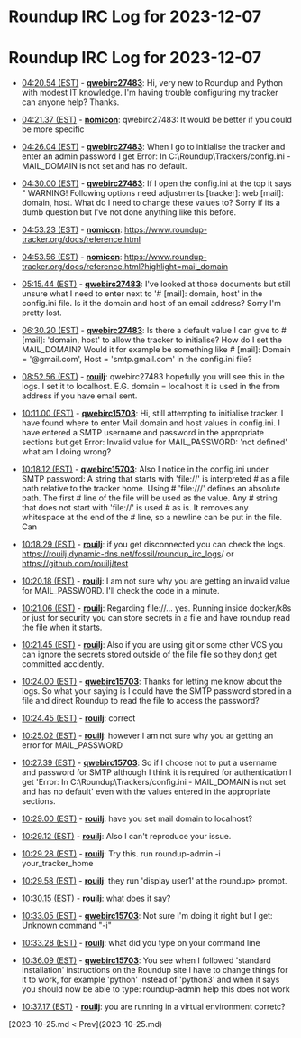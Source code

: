 # Roundup IRC Log for 2023-12-07 #
# Roundup IRC Log for 2023-12-07
* <a href="#04:20.54" id="04:20.54">04:20.54 (EST)</a> - __[qwebirc27483](https://github.com/qwebirc27483)__: Hi, very new to Roundup and Python with modest IT knowledge. I'm having trouble configuring my tracker can anyone help? Thanks.

* <a href="#04:21.37" id="04:21.37">04:21.37 (EST)</a> - __[nomicon](https://github.com/nomicon)__: qwebirc27483: It would be better if you could be more specific

* <a href="#04:26.04" id="04:26.04">04:26.04 (EST)</a> - __[qwebirc27483](https://github.com/qwebirc27483)__: When I go to initialise the tracker and enter an admin password I get Error: In C:\Roundup\Trackers/config.ini - MAIL_DOMAIN is not set and has no default.

* <a href="#04:30.00" id="04:30.00">04:30.00 (EST)</a> - __[qwebirc27483](https://github.com/qwebirc27483)__: If I open the config.ini at the top it says " WARNING! Following options need adjustments:[tracker]: web [mail]: domain, host. What do I need to change these values to? Sorry if its a dumb question but I've not done anything like this before.

* <a href="#04:53.23" id="04:53.23">04:53.23 (EST)</a> - __[nomicon](https://github.com/nomicon)__: <https://www.roundup-tracker.org/docs/reference.html>
* <a href="#04:53.56" id="04:53.56">04:53.56 (EST)</a> - __[nomicon](https://github.com/nomicon)__: <https://www.roundup-tracker.org/docs/reference.html?highlight=mail_domain>

* <a href="#05:15.44" id="05:15.44">05:15.44 (EST)</a> - __[qwebirc27483](https://github.com/qwebirc27483)__: I've looked at those documents but still unsure what I need to enter next to '#  [mail]: domain, host' in the config.ini file. Is it the domain and host of an email address? Sorry I'm pretty lost.

* <a href="#06:30.20" id="06:30.20">06:30.20 (EST)</a> - __[qwebirc27483](https://github.com/qwebirc27483)__: Is there a default value I can give to #  [mail]: 'domain, host' to allow the tracker to initialise? How do I set the MAIL_DOMAIN? Would it for example be something like  #  [mail]: Domain = '@gmail.com', Host = 'smtp.gmail.com' in the config.ini file?

* <a href="#08:52.56" id="08:52.56">08:52.56 (EST)</a> - __[rouilj](https://github.com/rouilj)__: qwebirc27483 hopefully you will see this in the logs. I set it to localhost. E.G. domain = localhost  it is used in the from address if you have email sent.

* <a href="#10:11.00" id="10:11.00">10:11.00 (EST)</a> - __[qwebirc15703](https://github.com/qwebirc15703)__: Hi, still attempting to initialise tracker. I have found where to enter Mail domain and host values in config.ini. I have entered a SMTP username and password in the appropriate sections but get Error: Invalid value for MAIL_PASSWORD: 'not defined' what am I doing wrong?

* <a href="#10:18.12" id="10:18.12">10:18.12 (EST)</a> - __[qwebirc15703](https://github.com/qwebirc15703)__: Also I notice in the config.ini under SMTP password:  A string that starts with 'file://' is interpreted # as a file path relative to the tracker home. Using # 'file:///' defines an absolute path. The first # line of the file will be used as the value. Any # string that does not start with 'file://' is used # as is. It removes any whitespace at the end of the # line, so a newline can be put in the file. Can
* <a href="#10:18.29" id="10:18.29">10:18.29 (EST)</a> - __[rouilj](https://github.com/rouilj)__: if you get disconnected you can check the logs.  <https://rouilj.dynamic-dns.net/fossil/roundup_irc_logs>/ or <https://github.com/rouilj/test>

* <a href="#10:20.18" id="10:20.18">10:20.18 (EST)</a> - __[rouilj](https://github.com/rouilj)__: I am not sure why you are getting an invalid value for MAIL_PASSWORD. I'll check the code in a minute.

* <a href="#10:21.06" id="10:21.06">10:21.06 (EST)</a> - __[rouilj](https://github.com/rouilj)__: Regarding file://... yes. Running inside docker/k8s or just for security you can store secrets in a file and have roundup read the file when it starts.
* <a href="#10:21.45" id="10:21.45">10:21.45 (EST)</a> - __[rouilj](https://github.com/rouilj)__: Also if you are using git or some other VCS you can ignore the secrets stored outside of the file file so they don;t get committed accidently.

* <a href="#10:24.00" id="10:24.00">10:24.00 (EST)</a> - __[qwebirc15703](https://github.com/qwebirc15703)__: Thanks for letting me know about the logs. So what your saying is I could have the SMTP password stored in a file and direct Roundup to read the file to access the password?

* <a href="#10:24.45" id="10:24.45">10:24.45 (EST)</a> - __[rouilj](https://github.com/rouilj)__: correct
* <a href="#10:25.02" id="10:25.02">10:25.02 (EST)</a> - __[rouilj](https://github.com/rouilj)__: however I am not sure why you ar getting an error for MAIL_PASSWORD

* <a href="#10:27.39" id="10:27.39">10:27.39 (EST)</a> - __[qwebirc15703](https://github.com/qwebirc15703)__: So if I choose not to put a username and password for SMTP although I think it is required for authentication I get 'Error: In C:\Roundup\Trackers/config.ini - MAIL_DOMAIN is not set and has no default' even with the values entered in the appropriate sections.

* <a href="#10:29.00" id="10:29.00">10:29.00 (EST)</a> - __[rouilj](https://github.com/rouilj)__: have you set mail domain to localhost?
* <a href="#10:29.12" id="10:29.12">10:29.12 (EST)</a> - __[rouilj](https://github.com/rouilj)__: Also I can't reproduce your issue.

* <a href="#10:29.28" id="10:29.28">10:29.28 (EST)</a> - __[rouilj](https://github.com/rouilj)__: Try this. run roundup-admin -i your_tracker_home
* <a href="#10:29.58" id="10:29.58">10:29.58 (EST)</a> - __[rouilj](https://github.com/rouilj)__: they run 'display user1' at the roundup> prompt.
* <a href="#10:30.15" id="10:30.15">10:30.15 (EST)</a> - __[rouilj](https://github.com/rouilj)__: what does it say?

* <a href="#10:33.05" id="10:33.05">10:33.05 (EST)</a> - __[qwebirc15703](https://github.com/qwebirc15703)__: Not sure I'm doing it right but I get: Unknown command "-i"

* <a href="#10:33.28" id="10:33.28">10:33.28 (EST)</a> - __[rouilj](https://github.com/rouilj)__: what did you type on your command line

* <a href="#10:36.09" id="10:36.09">10:36.09 (EST)</a> - __[qwebirc15703](https://github.com/qwebirc15703)__: You see when I followed 'standard installation' instructions on the Roundup site I have to change things for it to work, for example 'python' instead of 'python3' and when it says you should now be able to type: roundup-admin help this does not work

* <a href="#10:37.17" id="10:37.17">10:37.17 (EST)</a> - __[rouilj](https://github.com/rouilj)__: you are running in a virtual environment corretc?

<div class="inpage-footer">
[2023-10-25.md < Prev](2023-10-25.md)
</div>

